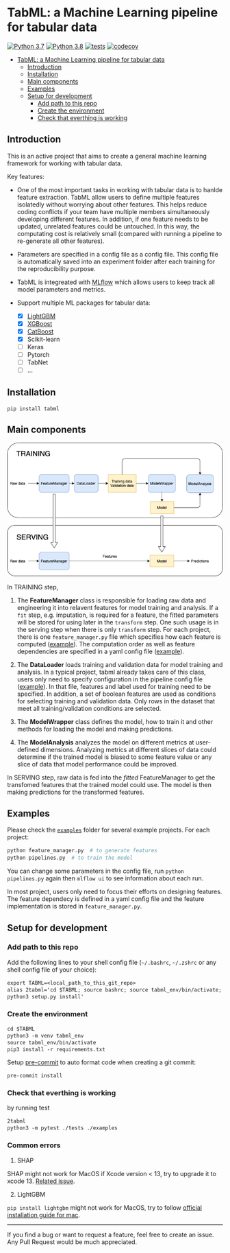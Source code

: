 # TabML: a Machine Learning pipeline for tabular data

[![Python 3.7](https://img.shields.io/badge/python-3.7-blue.svg)](https://www.python.org/downloads/release/python-370/)
[![Python 3.8](https://img.shields.io/badge/python-3.8-blue.svg)](https://www.python.org/downloads/release/python-380/)
[![tests](https://github.com/tiepvupsu/tabml/actions/workflows/python-package.yml/badge.svg)](https://github.com/tiepvupsu/tabml/actions/workflows/python-package.yml)
[![codecov](https://codecov.io/gh/tiepvupsu/tabml/branch/master/graph/badge.svg?token=4JLG0YYUZU)](https://codecov.io/gh/tiepvupsu/tabml)

- [TabML: a Machine Learning pipeline for tabular data](#tabml-a-machine-learning-pipeline-for-tabular-data)
  - [Introduction](#introduction)
  - [Installation](#installation)
  - [Main components](#main-components)
  - [Examples](#examples)
  - [Setup for development](#setup-for-development)
    - [Add path to this repo](#add-path-to-this-repo)
    - [Create the environment](#create-the-environment)
    - [Check that everthing is working](#check-that-everthing-is-working)

## Introduction

This is an active project that aims to create a general machine learning framework for working with tabular data.

Key features:

- One of the most important tasks in working with tabular data is to hanlde feature extraction. TabML allow users to define multiple features isolatedly without worrying about other features. This helps reduce coding conflicts if your team have multiple members simultaneously developing different features. In addition, if one feature needs to be updated, unrelated features could be untouched. In this way, the computating cost is relatively small (compared with running a pipeline to re-generate all other features).

- Parameters are specified in a config file as a config file. This config file is automatically saved into an experiment folder after each training for the reproducibility purpose.

- TabML is integreated with [MLflow](https://mlflow.org/) which allows users to keep track all model parameters and metrics.

- Support multiple ML packages for tabular data:
  - [x] [LightGBM](https://lightgbm.readthedocs.io/en/latest/)
  - [x] [XGBoost](https://xgboost.readthedocs.io/en/latest/)
  - [x] [CatBoost](https://catboost.ai/)
  - [x] Scikit-learn
  - [ ] Keras
  - [ ] Pytorch
  - [ ] TabNet
  - [ ] ...

## Installation

```shell
pip install tabml
```

## Main components

![components](flow.png)

In TRAINING step,

1. The **FeatureManager** class is responsible for loading raw data and engineering it into relavent features for model training and analysis. If a `fit` step, e.g. imputation, is required for a feature, the fitted parameters will be stored for using later in the `transform` step. One such usage is in the serving step when there is only `transform` step. For each project, there is one `feature_manager.py` file which specifies how each feature is computed ([example](https://github.com/tiepvupsu/tabml/blob/master/examples/titanic/feature_manager.py)). The computation order as well as feature dependencies are specified in a yaml config file ([example](https://github.com/tiepvupsu/tabml/blob/master/examples/titanic/configs/feature_config.yaml)).

2. The **DataLoader** loads training and validation data for model training and analysis. In a typical project, tabml already takes care of this class, users only need to specify configuration in the pipeline config file ([example](https://github.com/tiepvupsu/tabml/blob/95da6aa7f8947329487ff70f189ce213469ebbf1/examples/titanic/configs/lgbm_config.yaml#L2-L19)). In that file, features and label used for training need to be specified. In addition, a set of boolean features are used as conditions for selecting training and validation data. Only rows in the dataset that meet all training/validation conditions are selected.

3. The **ModelWrapper** class defines the model, how to train it and other methods for loading the model and making predictions.

4. The **ModelAnalysis** analyzes the model on different metrics at user-defined dimensions. Analyzing metrics at different slices of data could determine if the trained model is biased to some feature value or any slice of data that model performance could be improved.

In SERVING step, raw data is fed into the *fitted* FeatureManager to get the transfomed features that the trained model could use. The model is then making predictions for the transformed features.

## Examples

Please check the [`examples`](https://github.com/tiepvupsu/tabml/tree/master/examples) folder for several example projects. For each project:

```bash
python feature_manager.py  # to generate features
python pipelines.py  # to train the model
```

You can change some parameters in the config file, run `python pipelines.py` again then `mlflow ui` to see information about each run.

In most project, users only need to focus their efforts on designing features. The feature dependecy is defined in a yaml config file and the feature implementation is stored in `feature_manager.py`.

## Setup for development

### Add path to this repo

Add the following lines to your shell config file (`~/.bashrc`, `~/.zshrc` or any shell config file of
your choice):

```shell
export TABML=<local_path_to_this_git_repo>
alias 2tabml='cd $TABML; source bashrc; source tabml_env/bin/activate; python3 setup.py install'
```

### Create the environment

```shell
cd $TABML
python3 -m venv tabml_env
source tabml_env/bin/activate
pip3 install -r requirements.txt
```

Setup [pre-commit](https://pre-commit.com/) to auto format code when creating a git
commit:

```shell
pre-commit install
```

### Check that everthing is working

by running test

```shell
2tabml
python3 -m pytest ./tests ./examples
```

### Common errors

1. SHAP

SHAP might not work for MacOS if Xcode version < 13, try to upgrade it to xcode 13. [Related issue](https://github.com/slundberg/shap/issues/1386).  

2. LightGBM

`pip install lightgbm` might not work for MacOS, try to follow [official installation guide for mac](https://lightgbm.readthedocs.io/en/latest/Installation-Guide.html#macos).

---

If you find a bug or want to request a feature, feel free to create an issue. Any Pull Request would be much appreciated.
